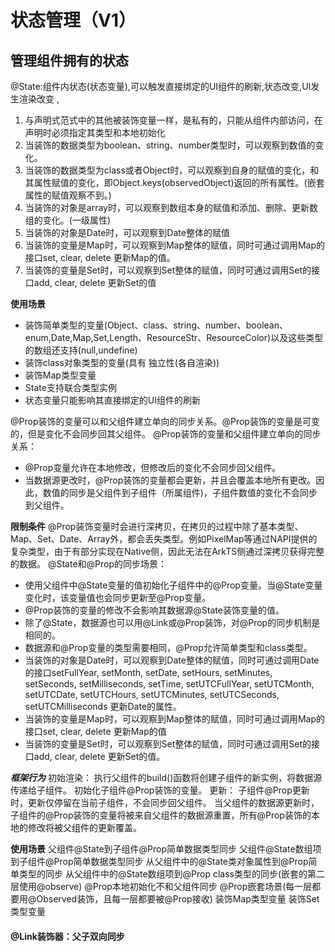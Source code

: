 # 状态管理（V1）
## 管理组件拥有的状态
@State:组件内状态(状态变量),可以触发直接绑定的UI组件的刷新,状态改变,UI发生渲染改变 ,
1. 与声明式范式中的其他被装饰变量一样，是私有的，只能从组件内部访问，在声明时必须指定其类型和本地初始化
2. 当装饰的数据类型为boolean、string、number类型时，可以观察到数值的变化。
3. 当装饰的数据类型为class或者Object时，可以观察到自身的赋值的变化，和其属性赋值的变化，即Object.keys(observedObject)返回的所有属性。(嵌套属性的赋值观察不到。)
4. 当装饰的对象是array时，可以观察到数组本身的赋值和添加、删除、更新数组的变化。(一级属性)
5. 当装饰的对象是Date时，可以观察到Date整体的赋值
6. 当装饰的变量是Map时，可以观察到Map整体的赋值，同时可通过调用Map的接口set, clear, delete 更新Map的值。
7. 当装饰的变量是Set时，可以观察到Set整体的赋值，同时可通过调用Set的接口add, clear, delete 更新Set的值


**使用场景**
* 装饰简单类型的变量(Object、class、string、number、boolean、enum,Date,Map,Set,Length、ResourceStr、ResourceColor)以及这些类型的数组还支持(null,undefine)
* 装饰class对象类型的变量(具有 独立性(各自渲染))
* 装饰Map类型变量
* State支持联合类型实例
* 状态变量只能影响其直接绑定的UI组件的刷新

@Prop装饰的变量可以和父组件建立单向的同步关系。@Prop装饰的变量是可变的，但是变化不会同步回其父组件。
@Prop装饰的变量和父组件建立单向的同步关系：
* @Prop变量允许在本地修改，但修改后的变化不会同步回父组件。
* 当数据源更改时，@Prop装饰的变量都会更新，并且会覆盖本地所有更改。因此，数值的同步是父组件到子组件（所属组件)，子组件数值的变化不会同步到父组件。
 
**限制条件**
@Prop装饰变量时会进行深拷贝，在拷贝的过程中除了基本类型、Map、Set、Date、Array外，都会丢失类型。例如PixelMap等通过NAPI提供的复杂类型，由于有部分实现在Native侧，因此无法在ArkTS侧通过深拷贝获得完整的数据。
@State和@Prop的同步场景：
* 使用父组件中@State变量的值初始化子组件中的@Prop变量。当@State变量变化时，该变量值也会同步更新至@Prop变量。
* @Prop装饰的变量的修改不会影响其数据源@State装饰变量的值。
* 除了@State，数据源也可以用@Link或@Prop装饰，对@Prop的同步机制是相同的。
* 数据源和@Prop变量的类型需要相同，@Prop允许简单类型和class类型。
* 当装饰的对象是Date时，可以观察到Date整体的赋值，同时可通过调用Date的接口setFullYear, setMonth, setDate, setHours, setMinutes, setSeconds, setMilliseconds, setTime, setUTCFullYear, setUTCMonth, setUTCDate, setUTCHours, setUTCMinutes, setUTCSeconds, setUTCMilliseconds 更新Date的属性。
* 当装饰的变量是Map时，可以观察到Map整体的赋值，同时可通过调用Map的接口set, clear, delete 更新Map的值
* 当装饰的变量是Set时，可以观察到Set整体的赋值，同时可通过调用Set的接口add, clear, delete 更新Set的值。

**_**框架行为**_**
初始渲染：
执行父组件的build()函数将创建子组件的新实例，将数据源传递给子组件。
初始化子组件@Prop装饰的变量。
更新：
子组件@Prop更新时，更新仅停留在当前子组件，不会同步回父组件。
当父组件的数据源更新时，子组件的@Prop装饰的变量将被来自父组件的数据源重置，所有@Prop装饰的本地的修改将被父组件的更新覆盖。

**使用场景**
父组件@State到子组件@Prop简单数据类型同步
父组件@State数组项到子组件@Prop简单数据类型同步
从父组件中的@State类对象属性到@Prop简单类型的同步
从父组件中的@State数组项到@Prop class类型的同步(嵌套的第二层使用@observe)
@Prop本地初始化不和父组件同步
@Prop嵌套场景(每一层都要用@Observed装饰，且每一层都要被@Prop接收)
装饰Map类型变量
装饰Set类型变量

#### @Link装饰器：父子双向同步


